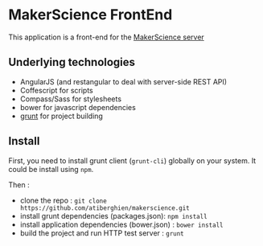 # MakerScience FrontEnd

This application is a front-end for the [MakerScience server](github.com/atiberghien/makerscience-server)

## Underlying technologies
* AngularJS (and restangular to deal with server-side REST API)
* Coffescript for scripts
* Compass/Sass for stylesheets
* bower for javascript dependencies
* [grunt](gruntjs.com/getting-started) for project building

## Install

First, you need to install grunt client (`grunt-cli`) globally on your system. It could be install using `npm`.

Then :
* clone the repo : `git clone https://github.com/atiberghien/makerscience.git`
* install grunt dependencies (packages.json): `npm install`
* install application dependencies (bower.json) : `bower install`
* build the project and run HTTP test server : `grunt`

